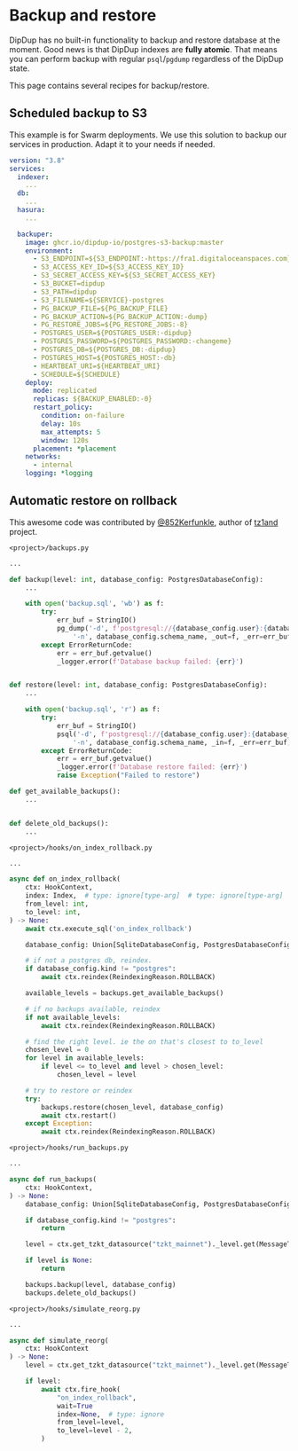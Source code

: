 # Backup and restore

DipDup has no built-in functionality to backup and restore database at the moment. Good news is that DipDup indexes are **fully atomic**. That means you can perform backup with regular `psql`/`pgdump` regardless of the DipDup state.

This page contains several recipes for backup/restore.

## Scheduled backup to S3

This example is for Swarm deployments. We use this solution to backup our services in production. Adapt it to your needs if needed.

```yaml
version: "3.8"
services:
  indexer:
    ...
  db:
    ...
  hasura:
    ...

  backuper:
    image: ghcr.io/dipdup-io/postgres-s3-backup:master
    environment:
      - S3_ENDPOINT=${S3_ENDPOINT:-https://fra1.digitaloceanspaces.com}
      - S3_ACCESS_KEY_ID=${S3_ACCESS_KEY_ID}
      - S3_SECRET_ACCESS_KEY=${S3_SECRET_ACCESS_KEY}
      - S3_BUCKET=dipdup
      - S3_PATH=dipdup
      - S3_FILENAME=${SERVICE}-postgres
      - PG_BACKUP_FILE=${PG_BACKUP_FILE}
      - PG_BACKUP_ACTION=${PG_BACKUP_ACTION:-dump}
      - PG_RESTORE_JOBS=${PG_RESTORE_JOBS:-8}
      - POSTGRES_USER=${POSTGRES_USER:-dipdup}
      - POSTGRES_PASSWORD=${POSTGRES_PASSWORD:-changeme}
      - POSTGRES_DB=${POSTGRES_DB:-dipdup}
      - POSTGRES_HOST=${POSTGRES_HOST:-db}
      - HEARTBEAT_URI=${HEARTBEAT_URI}
      - SCHEDULE=${SCHEDULE}
    deploy:
      mode: replicated
      replicas: ${BACKUP_ENABLED:-0}
      restart_policy:
        condition: on-failure
        delay: 10s
        max_attempts: 5
        window: 120s
      placement: *placement
    networks:
      - internal
    logging: *logging

```

## Automatic restore on rollback

This awesome code was contributed by [@852Kerfunkle](https://github.com/852Kerfunkle), author of [tz1and](https://github.com/tz1and/) project.

`<project>/backups.py`

```python
...

def backup(level: int, database_config: PostgresDatabaseConfig):
    ...

    with open('backup.sql', 'wb') as f:
        try:
            err_buf = StringIO()
            pg_dump('-d', f'postgresql://{database_config.user}:{database_config.password}@{database_config.host}:{database_config.port}/{database_config.database}', '--clean',
                '-n', database_config.schema_name, _out=f, _err=err_buf) #, '-E', 'UTF8'
        except ErrorReturnCode:
            err = err_buf.getvalue()
            _logger.error(f'Database backup failed: {err}')


def restore(level: int, database_config: PostgresDatabaseConfig):
    ...

    with open('backup.sql', 'r') as f:
        try:
            err_buf = StringIO()
            psql('-d', f'postgresql://{database_config.user}:{database_config.password}@{database_config.host}:{database_config.port}/{database_config.database}',
                '-n', database_config.schema_name, _in=f, _err=err_buf)
        except ErrorReturnCode:
            err = err_buf.getvalue()
            _logger.error(f'Database restore failed: {err}')
            raise Exception("Failed to restore")

def get_available_backups():
    ...


def delete_old_backups():
    ...
```

`<project>/hooks/on_index_rollback.py`

```python
...

async def on_index_rollback(
    ctx: HookContext,
    index: Index,  # type: ignore[type-arg]  # type: ignore[type-arg]
    from_level: int,
    to_level: int,
) -> None:
    await ctx.execute_sql('on_index_rollback')

    database_config: Union[SqliteDatabaseConfig, PostgresDatabaseConfig] = ctx.config.database

    # if not a postgres db, reindex.
    if database_config.kind != "postgres":
        await ctx.reindex(ReindexingReason.ROLLBACK)

    available_levels = backups.get_available_backups()

    # if no backups available, reindex
    if not available_levels:
        await ctx.reindex(ReindexingReason.ROLLBACK)

    # find the right level. ie the on that's closest to to_level
    chosen_level = 0
    for level in available_levels:
        if level <= to_level and level > chosen_level:
            chosen_level = level

    # try to restore or reindex
    try:
        backups.restore(chosen_level, database_config)
        await ctx.restart()
    except Exception:
        await ctx.reindex(ReindexingReason.ROLLBACK)
```

`<project>/hooks/run_backups.py`

```python
...

async def run_backups(
    ctx: HookContext,
) -> None:
    database_config: Union[SqliteDatabaseConfig, PostgresDatabaseConfig] = ctx.config.database

    if database_config.kind != "postgres":
        return

    level = ctx.get_tzkt_datasource("tzkt_mainnet")._level.get(MessageType.head)

    if level is None:
        return

    backups.backup(level, database_config)
    backups.delete_old_backups()
```

`<project>/hooks/simulate_reorg.py`

```python
...

async def simulate_reorg(
    ctx: HookContext
) -> None:
    level = ctx.get_tzkt_datasource("tzkt_mainnet")._level.get(MessageType.head)

    if level:
        await ctx.fire_hook(
            "on_index_rollback",
            wait=True
            index=None,  # type: ignore
            from_level=level,
            to_level=level - 2,
        )
```
